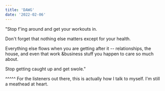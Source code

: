 ```yaml
---
title: 'DAWG'
date: '2022-02-06'
---
```


"Stop f'ing around and get your workouts in.

Don't forget that nothing else matters except for your health.

Everything else flows when you are getting after it -- relationships, the house, and even that work &business stuff you happen to care so much about.

Stop getting caught up and get swole."

^^^^^ For the listeners out there, this is actually how I talk to myself. I'm still a meathead at heart.